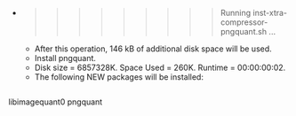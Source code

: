 * >>>>>>>>> Running inst-xtra-compressor-pngquant.sh ...
  * After this operation, 146 kB of additional disk space will be used.
  * Install pngquant.
  * Disk size = 6857328K. Space Used = 260K. Runtime = 00:00:00:02.
  * The following NEW packages will be installed:
  ```bash
libimagequant0 pngquant
  ```
